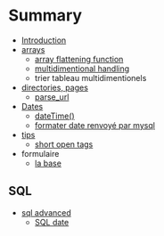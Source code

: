 # Summary

* [Introduction](README.md)
* [arrays](first-question.md)
  * [array flattening function](first-question/array-flattening.md)
  * [multidimentional handling](first-question/two.md)
  * trier tableau multidimentionels
* [directories, pages](directories-pages.md)
  * [parse\_url](parseurl.md)
* [Dates](dates.md)
  * [dateTime\(\)](dates/datetime.md)
  * [formater date renvoyé par mysql](dates/formater-date-renvoye-par-mysql.md)
* [tips](tips.md)
  * [short open tags](tips/short-open-tags.md)
* formulaire
  * [la base](la-base.md)

## SQL

* [sql advanced](sql-advanced.md)
  * [SQL date](sql-advanced/sql-date.md)

